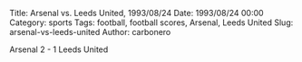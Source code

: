 Title: Arsenal vs. Leeds United, 1993/08/24
Date: 1993/08/24 00:00
Category: sports
Tags: football, football scores, Arsenal, Leeds United
Slug: arsenal-vs-leeds-united
Author: carbonero


Arsenal 2 - 1 Leeds United
